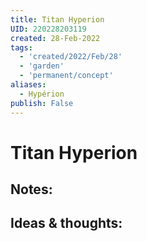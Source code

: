 ```yaml
---
title: Titan Hyperion
UID: 220228203119
created: 28-Feb-2022
tags:
  - 'created/2022/Feb/28'
  - 'garden'
  - 'permanent/concept'
aliases:
  - Hypérion
publish: False
---
```

# Titan Hyperion

## Notes:


## Ideas & thoughts:


